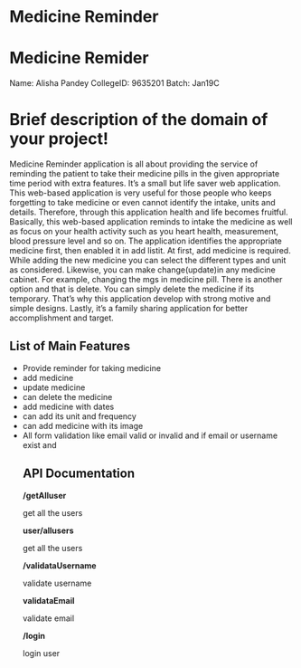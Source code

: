 
# Medicine Reminder

# Medicine Remider

Name: Alisha Pandey 
CollegeID: 9635201
Batch: Jan19C

# Brief description of the domain of your project!
Medicine Reminder application is all about providing the service of reminding the patient to take their medicine pills in the given appropriate time period with extra features.  It’s a small but life saver web application. This web-based application is very useful for those people who keeps forgetting to take medicine or even cannot identify the intake, units and details. Therefore, through this application health and life becomes fruitful. 
Basically, this web-based application reminds to intake the medicine as well as focus on your health activity such as you heart health, measurement, blood pressure level and so on. The application identifies the appropriate medicine first, then enabled it in add listit. At first, add medicine is required. While adding the new medicine you can select the different types and unit as considered. Likewise, you can make change(update)in any medicine cabinet. For example, changing the mgs in medicine pill. There is another option and that is delete. You can simply delete the medicine if its temporary.  That’s why this application develop with strong motive and simple designs. Lastly, it’s a family sharing application for better accomplishment and target.  

## List of Main Features
<ul>
  <li>Provide reminder for taking medicine </li>
  <li>add medicine</li>
  <li>update medicine </li>
  <li>can delete the medicine</li>
  <li>add medicine with dates</li>
  <li>can add its unit and frequency </li>
  <li>can add medicine with its image </li>
  <li>All form validation like email valid or invalid and if email or username exist and </li>
  
## API Documentation
<strong> /getAlluser </strong>
<p>get all the users</p>
 <strong> user/allusers </strong>
<p>get all the users</p>
<strong> /validataUsername </strong>
<p>validate username</p>


<strong>validataEmail </strong>
<p>validate email</p>



<strong> /login </strong>
<p>login user</p>












